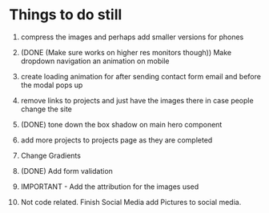 # Things to do still

1. compress the images and perhaps add smaller versions for phones

2. (DONE (Make sure works on higher res monitors though)) Make dropdown navigation an animation on mobile

3. create loading animation for after sending contact form email and before the modal pops up

4. remove links to projects and just have the images there in case people change the site

5. (DONE) tone down the box shadow on main hero component

6. add more projects to projects page as they are completed

7. Change Gradients

8. (DONE) Add form validation

9. IMPORTANT - Add the attribution for the images used

10. Not code related. Finish Social Media add Pictures to social media.
